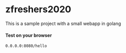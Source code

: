 # zfreshers2020

This is a sample project with a small webapp in golang


#### Test on your browser
```
0.0.0.0:8080/hello
```
